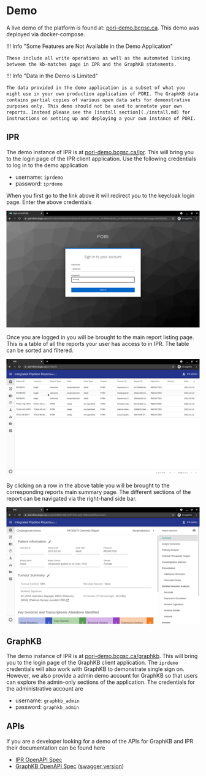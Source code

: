 # Demo

A live demo of the platform is found at: [pori-demo.bcgsc.ca](https://pori-demo.bcgsc.ca). This demo was deployed via docker-compose.

!!! Info "Some Features are Not Available in the Demo Application"

    These include all write operations as well as the automated linking between the kb-matches page in IPR and the GraphKB statements.

!!! Info "Data in the Demo is Limited"

    The data provided in the demo application is a subset of what you might use in your own production application of PORI. The GraphKB data contains partial copies of various open data sets for demonstrative purposes only. This demo should not be used to annotate your own reports. Instead please see the [install section](./install.md) for instructions on setting up and deploying a your own instance of PORI.

## IPR

The demo instance of IPR is at [pori-demo.bcgsc.ca/ipr](https://pori-demo.bcgsc.ca/ipr). This will bring you to the login page of the IPR client application. Use the following credentials to log in to the demo application

- username: `iprdemo`
- password: `iprdemo`

When you first go to the link above it will redirect you to the keycloak login page. Enter the above credentials

![keycloak login](./images/pori-demo-login.png)

Once you are logged in you will be brought to the main report listing page. This is a table of all the reports your user has access to in IPR. The table can be sorted and filtered.

![report listing](./images/pori-demo-ipr-click-row.png)

By clicking on a row in the above table you will be brought to the corresponding reports main summary page. The different sections of the report can be navigated via the right-hand side bar.

![report summary](./images/pori-demo-ipr-report-summary.png)

## GraphKB

The demo instance of IPR is at [pori-demo.bcgsc.ca/graphkb](https://pori-demo.bcgsc.ca/graphkb). This will bring you to the login page of the GraphKB client application. The `iprdemo` credentials will also work with GraphKB to demonstrate single sign on. However, we also provide a  admin demo account for GraphKB so that users can explore the admin-only sections of the application. The credentials for the administrative account are

- username: `graphkb_admin`
- password: `graphkb_admin`

## APIs

If you are a developer looking for a demo of the APIs for GraphKB and IPR their documentation can be found here

- [IPR OpenAPI Spec](https://pori-demo.bcgsc.ca/ipr-api/api/spec/)
- [GraphKB OpenAPI Spec](https://pori-demo.bcgsc.ca/graphkb-api/api/spec) ([swagger version](https://pori-demo.bcgsc.ca/graphkb-api/api/spec/swagger))
